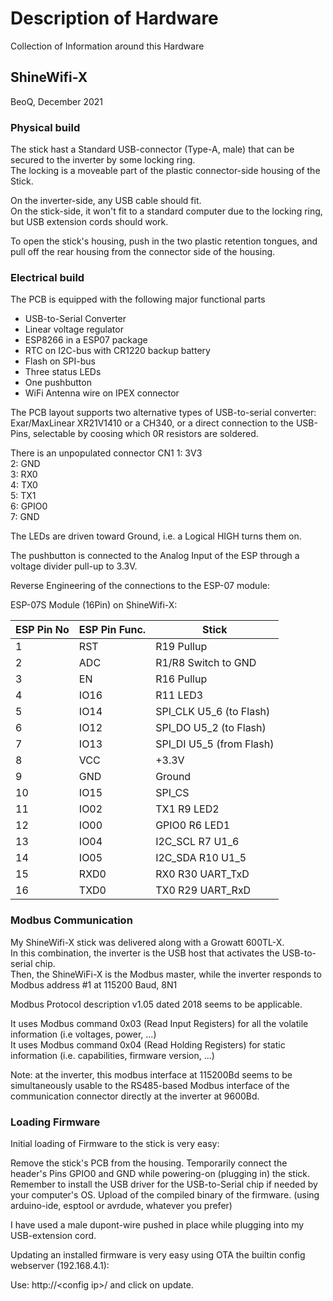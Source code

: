 # Description of Hardware

Collection of Information around this Hardware

## ShineWifi-X

BeoQ, December 2021


### Physical build

The stick hast a Standard USB-connector (Type-A, male) that can be secured to the inverter by some locking ring.  
The locking is a moveable part of the plastic connector-side housing of the Stick.

On the inverter-side, any USB cable should fit.  
On the stick-side, it won't fit to a standard computer due to the locking ring, but USB extension cords should work.

To open the stick's housing, push in the two plastic retention tongues, and pull off the rear housing from the connector side of the housing.


### Electrical build

The PCB is equipped with the following major functional parts

* USB-to-Serial Converter
* Linear voltage regulator
* ESP8266 in a ESP07 package
* RTC on I2C-bus with CR1220 backup battery
* Flash on SPI-bus
* Three status LEDs
* One pushbutton
* WiFi Antenna wire on IPEX connector


The PCB layout supports two alternative types of USB-to-serial converter:
Exar/MaxLinear XR21V1410 or a CH340, or a direct connection to the USB-Pins, selectable by coosing which 0R resistors are soldered.

There is an unpopulated connector CN1
1: 3V3  
2:	GND  
3:	RX0  
4:	TX0  
5:	TX1  
6:	GPIO0  
7:	GND  


The LEDs are driven toward Ground, i.e. a Logical HIGH turns them on.

The pushbutton is connected to the Analog Input of the ESP through a voltage divider pull-up to 3.3V.


Reverse Engineering of the connections to the ESP-07 module:

ESP-07S Module (16Pin) on ShineWifi-X:



|ESP Pin No|ESP Pin Func.|Stick      |
|---|------|-------------------------|
| 1 | RST	 |	R19 	Pullup             |
| 2 | ADC	 |	R1/R8 	Switch to GND    |
| 3 | EN		 |	R16 	Pullup             |
| 4 | IO16	|	R11  	LED3              |
| 5 | IO14	|	SPI_CLK	U5_6	(to Flash) |
| 6 | IO12	|	SPI_DO	U5_2	(to Flash)  |
| 7 | IO13	|	SPI_DI	U5_5	(from Flash)|
| 8 | VCC	 |	+3.3V                   |
| 9 | GND	 |	Ground                  |
|10 | IO15	|	SPI_CS                  |
|11 | IO02	|	TX1	R9	LED2             |
|12 | IO00	|	GPIO0	R6	LED1           |
|13 | IO04	|	I2C_SCL	R7	U1_6         |
|14 | IO05	|	I2C_SDA	R10	U1_5        |
|15 | RXD0	|	RX0	R30	UART_TxD        |
|16 | TXD0	|	TX0	R29	UART_RxD        |


### Modbus Communication

My ShineWifi-X stick was delivered along with a Growatt 600TL-X.  
In this combination, the inverter is the USB host that activates the USB-to-serial chip.  
Then, the ShineWiFi-X is the Modbus master, while the inverter responds to Modbus address #1 at 115200 Baud, 8N1

Modbus Protocol description v1.05 dated 2018 seems to be applicable.

It uses Modbus command 0x03 (Read Input Registers) for all the volatile information (i.e voltages, power, ...)  
It uses Modbus command 0x04 (Read Holding Registers) for static information (i.e. capabilities, firmware version, ...)

Note: at the inverter, this modbus interface at 115200Bd seems to be simultaneously usable to the RS485-based Modbus interface of the communication connector directly at the inverter at 9600Bd.


### Loading Firmware

Initial loading of Firmware to the stick is very easy:

Remove the stick's PCB from the housing.
Temporarily  connect the header's Pins GPIO0 and GND while powering-on (plugging in) the stick.
Remember to install the USB driver for the USB-to-Serial chip if needed by your computer's OS.
Upload of the compiled binary of the firmware. (using arduino-ide, esptool or avrdude, whatever you prefer)

I have used a male dupont-wire pushed in place while plugging into my USB-extension cord.


Updating an installed firmware is very easy using OTA the builtin config webserver (192.168.4.1):

Use:  http://&lt;config ip&gt;/ and click on update.
